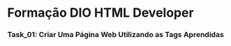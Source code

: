 # Formação DIO HTML Developer
<h3> Task_01: Criar Uma Página Web Utilizando as Tags Aprendidas </h3>

